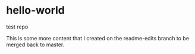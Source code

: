 # hello-world
test repo

This is some more content that I created on the readme-edits branch to be merged back to master.
